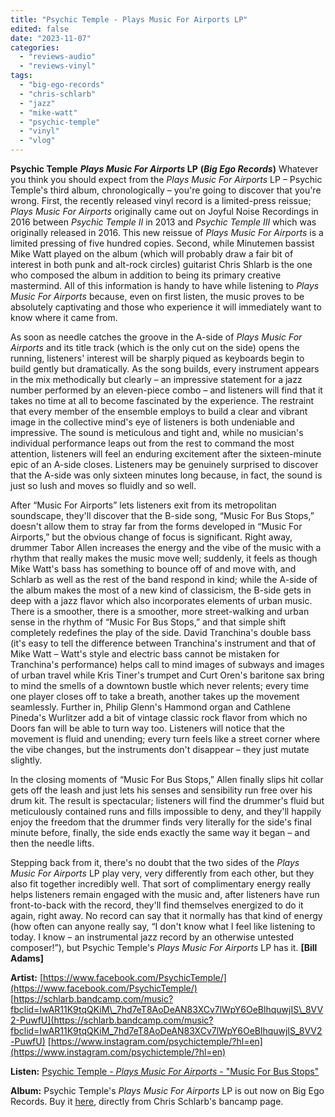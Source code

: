 ```yaml
---
title: "Psychic Temple - Plays Music For Airports LP"
edited: false
date: "2023-11-07"
categories:
  - "reviews-audio"
  - "reviews-vinyl"
tags:
  - "big-ego-records"
  - "chris-schlarb"
  - "jazz"
  - "mike-watt"
  - "psychic-temple"
  - "vinyl"
  - "vlog"
---
```


**Psychic Temple** **_Plays Music For Airports_ LP** **(_Big Ego Records_)** Whatever you think you should expect from the _Plays Music For Airports_ LP – Psychic Temple's third album, chronologically – you're going to discover that you're wrong. First, the recently released vinyl record is a limited-press reissue; _Plays Music For Airports_ originally came out on Joyful Noise Recordings in 2016 between _Psychic Temple II_ in 2013 and _Psychic Temple III_ which was originally released in 2016. This new reissue of _Plays Music For Airports_ is a limited pressing of five hundred copies. Second, while Minutemen bassist Mike Watt played on the album (which will probably draw a fair bit of interest in both punk and alt-rock circles) guitarist Chris Shlarb is the one who composed the album in addition to being its primary creative mastermind. All of this information is handy to have while listening to _Plays Music For Airports_ because, even on first listen, the music proves to be absolutely captivating and those who experience it will immediately want to know where it came from.

As soon as needle catches the groove in the A-side of _Plays Music For Airports_ and its title track (which is the only cut on the side) opens the running, listeners' interest will be sharply piqued as keyboards begin to build gently but dramatically. As the song builds, every instrument appears in the mix methodically but clearly – an impressive statement for a jazz number performed by an eleven-piece combo – and listeners will find that it takes no time at all to become fascinated by the experience. The restraint that every member of the ensemble employs to build a clear and vibrant image in the collective mind's eye of listeners is both undeniable and impressive. The sound is meticulous and tight and, while no musician's individual performance leaps out from the rest to command the most attention, listeners will feel an enduring excitement after the sixteen-minute epic of an A-side closes. Listeners may be genuinely surprised to discover that the A-side was only sixteen minutes long because, in fact, the sound is just so lush and moves so fluidly and so well.

After “Music For Airports” lets listeners exit from its metropolitan soundscape, they'll discover that the B-side song, “Music For Bus Stops,” doesn't allow them to stray far from the forms developed in “Music For Airports,” but the obvious change of focus is significant. Right away, drummer Tabor Allen increases the energy and the vibe of the music with a rhythm that really makes the music move well; suddenly, it feels as though Mike Watt's bass has something to bounce off of and move with, and Schlarb as well as the rest of the band respond in kind; while the A-side of the album makes the most of a new kind of classicism, the B-side gets in deep with a jazz flavor which also incorporates elements of urban music. There is a smoother, there is a smoother, more street-walking and urban sense in the rhythm of “Music For Bus Stops,” and that simple shift completely redefines the play of the side. David Tranchina's double bass (it's easy to tell the difference between Tranchina's instrument and that of Mike Watt – Watt's style and electric bass cannot be mistaken for Tranchina's performance) helps call to mind images of subways and images of urban travel while Kris Tiner's trumpet and Curt Oren's baritone sax bring to mind the smells of a downtown bustle which never relents; every time one player closes off to take a breath, another takes up the movement seamlessly. Further in, Philip Glenn's Hammond organ and Cathlene Pineda's Wurlitzer add a bit of vintage classic rock flavor from which no Doors fan will be able to turn way too. Listeners will notice that the movement is fluid and unending; every turn feels like a street corner where the vibe changes, but the instruments don't disappear – they just mutate slightly.

In the closing moments of “Music For Bus Stops,” Allen finally slips hit collar gets off the leash and just lets his senses and sensibility run free over his drum kit. The result is spectacular; listeners will find the drummer's fluid but meticulously contained runs and fills impossible to deny, and they'll happily enjoy the freedom that the drummer finds very literally for the side's final minute before, finally, the side ends exactly the same way it began – and then the needle lifts.

Stepping back from it, there's no doubt that the two sides of the _Plays Music For Airports_ LP play very, very differently from each other, but they also fit together incredibly well. That sort of complimentary energy really helps listeners remain engaged with the music and, after listeners have run front-to-back with the record, they'll find themselves energized to do it again, right away. No record can say that it normally has that kind of energy (how often can anyone really say, “I don't know what I feel like listening to today. I know – an instrumental jazz record by an otherwise untested composer!”), but Psychic Temple's _Plays Music For Airports_ LP has it. **\[Bill Adams\]**

**Artist:** [https://www.facebook.com/PsychicTemple/](https://www.facebook.com/PsychicTemple/) [https://schlarb.bandcamp.com/music?fbclid=IwAR11K9tqQKiM\_7hd7eT8AoDeAN83XCv7lWpY6OeBlhquwjIS\_8VV2-PuwfU](https://schlarb.bandcamp.com/music?fbclid=IwAR11K9tqQKiM_7hd7eT8AoDeAN83XCv7lWpY6OeBlhquwjIS_8VV2-PuwfU) [https://www.instagram.com/psychictemple/?hl=en](https://www.instagram.com/psychictemple/?hl=en)

**Listen:** [Psychic Temple - _Plays Music For Airports_ \- "Music For Bus Stops"](https://www.youtube.com/watch?v=i-2hEHn206Y)

**Album:** Psychic Temple's _Plays Music For Airports_ LP is out now on Big Ego Records. Buy it [here](https://schlarb.bandcamp.com/album/plays-music-for-airports), directly from Chris Schlarb's bancamp page.
